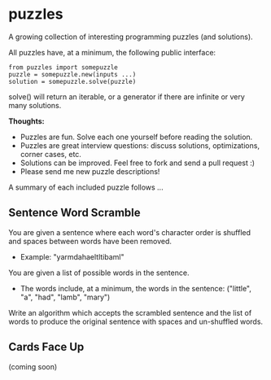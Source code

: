puzzles
=======
A growing collection of interesting programming puzzles (and solutions).

All puzzles have, at a minimum, the following public interface:

    from puzzles import somepuzzle
    puzzle = somepuzzle.new(inputs ...)
    solution = somepuzzle.solve(puzzle)

solve() will return an iterable, or a generator if there are infinite or very many
solutions.

**Thoughts:**
* Puzzles are fun. Solve each one yourself before reading the solution.
* Puzzles are great interview questions: discuss solutions, optimizations, corner cases, etc.
* Solutions can be improved. Feel free to fork and send a pull request :)
* Please send me new puzzle descriptions!

A summary of each included puzzle follows ...

Sentence Word Scramble
----------------------
You are given a sentence where each word's character order is shuffled and spaces
between words have been removed.
* Example: "yarmdahaeltltibaml"

You are given a list of possible words in the sentence.
* The words include, at a minimum, the words in the sentence: ("little", "a", "had", "lamb", "mary")

Write an algorithm which accepts the scrambled sentence and the list of words to
produce the original sentence with spaces and un-shuffled words.

Cards Face Up
-------------
(coming soon)
